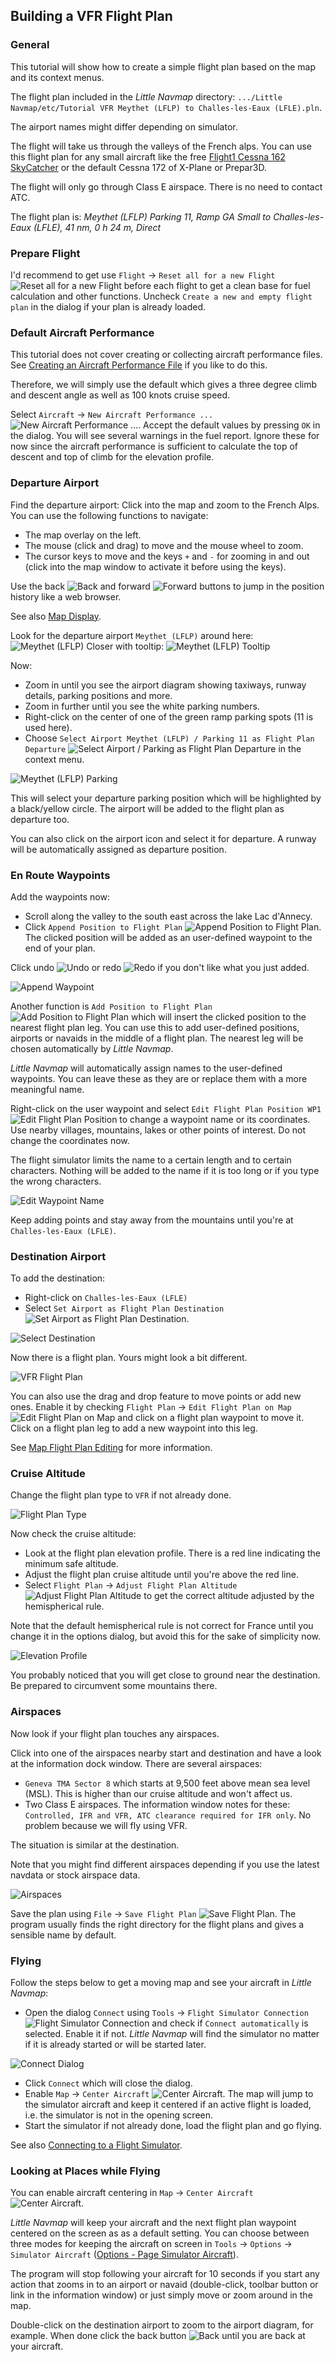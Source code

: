 ## Building a VFR Flight Plan

### General

This tutorial will show how to create a simple flight plan based on the map and its context menus.

The flight plan included in the _Little Navmap_ directory: `.../Little Navmap/etc/Tutorial VFR Meythet (LFLP) to Challes-les-Eaux (LFLE).pln`.

The airport names might differ depending on simulator.

The flight will take us through the valleys of the French alps. You can use this flight plan for any small aircraft like the free [Flight1 Cessna 162 SkyCatcher](http://www.flight1.com/view.asp?page=skycatcher) or the default Cessna 172 of X-Plane or Prepar3D.

The flight will only go through Class E airspace. There is no need to contact ATC.

The flight plan is: _Meythet \(LFLP\) Parking 11, Ramp GA Small to Challes-les-Eaux \(LFLE\), 41 nm, 0 h 24 m, Direct_

### Prepare Flight

I'd recommend to get use `Flight` -> `Reset all for a new Flight` ![Reset all for a new Flight](../images/icons/reload.png "Reset all for a new Flight") before each flight to get a clean base for fuel calculation and other functions. Uncheck `Create a new and empty flight plan` in the dialog if your plan is already loaded.

### Default Aircraft Performance

This tutorial does not cover creating or collecting aircraft performance files. See [Creating an Aircraft Performance File](TUTORIALPERF.md) if you like to do this.

Therefore, we will simply use the default which gives a three degree climb and descent angle as well as 100 knots cruise speed.

Select `Aircraft` -> `New Aircraft Performance ...` ![New Aircraft Performance ...](../images/icons/aircraftperfnew.png). Accept the default values by pressing `OK` in the dialog. You will see several warnings in the fuel report. Ignore these for now since the aircraft performance is sufficient to calculate the top of descent and top of climb for the elevation profile.

### Departure Airport

Find the departure airport:
Click into the map and zoom to the French Alps. You can use the following functions to navigate:

* The map overlay on the left.
* The mouse \(click and drag\) to move and the mouse wheel to zoom.
* The cursor keys to move and the keys `+` and `-` for zooming in and out \(click into the map window to activate it before using the  keys\).

Use the back ![Back](../images/icons/back.png) and forward ![Forward](../images/icons/next.png) buttons to jump in the position history like a web browser.

See also [Map Display](MAPDISPLAY.md).

Look for the departure airport `Meythet (LFLP)` around here:
![Meythet (LFLP)](../images/tutorial/vfrmap.jpg)
Closer with tooltip:
![Meythet (LFLP) Tooltip](../images/tutorial/vfrmapclose.jpg)

Now:

* Zoom in until you see the airport diagram showing taxiways, runway details, parking positions and more.
* Zoom in further until you see the white parking numbers.
* Right-click on the center of one of the green ramp parking spots \(11 is used here\).
* Choose `Select Airport Meythet (LFLP) / Parking 11 as Flight Plan Departure` ![Select Airport / Parking as Flight Plan Departure](../images/icons/airportroutestart.png) in the context menu.

![Meythet (LFLP) Parking](../images/tutorial/vfrmapparking.jpg)

This will select your departure parking position which will be highlighted by a black/yellow circle. The airport will be added to the flight plan as departure too.

You can also click on the airport icon and select it for departure. A runway will be automatically assigned as departure position.

### En Route Waypoints

Add the waypoints now:

* Scroll along the valley to the south east across the lake Lac d'Annecy.
* Click `Append Position to Flight Plan` ![Append Position to Flight Plan](../images/icons/routeadd.png). The clicked position will be added as an user-defined waypoint to the end of your plan.

Click undo ![Undo](../images/icons/undo.png) or redo ![Redo](../images/icons/redo.png) if you don't like what you just added.

![Append Waypoint](../images/tutorial/vfrappend.jpg)

Another function is `Add Position to Flight Plan` ![Add Position to Flight Plan](../images/icons/routeadd.png) which will insert  the clicked position to the nearest flight plan leg. You can use this to add user-defined positions, airports or navaids in the middle of a flight plan. The nearest leg will be chosen automatically by _Little Navmap_.

_Little Navmap_ will automatically assign names to the user-defined waypoints. You can leave these as they are or replace them with a more meaningful name.

Right-click on the user waypoint and select `Edit Flight Plan Position WP1` ![Edit Flight Plan Position](../images/icons/routestring.png) to change a waypoint name or its coordinates. Use nearby villages, mountains, lakes or other points of interest. Do not change the coordinates now.

The flight simulator limits the name to a certain length and to certain characters. Nothing will be added to the name if it is too long or if you type the wrong characters.

![Edit Waypoint Name](../images/tutorial/vfreditname.jpg)

Keep adding points and stay away from the mountains until you're at `Challes-les-Eaux (LFLE)`.

### Destination Airport

To add the destination:

* Right-click on `Challes-les-Eaux (LFLE)`
* Select `Set Airport as Flight Plan Destination` ![Set Airport as Flight Plan Destination](../images/icons/airportroutedest.png).

![Select Destination](../images/tutorial/vfrdest.jpg)

Now there is a flight plan. Yours might look a bit different.

![VFR Flight Plan](../images/tutorial/vfrflightplan.jpg)

You can also use the drag and drop feature to move points or add new ones. Enable it by checking `Flight Plan` -&gt; `Edit Flight Plan on Map` ![Edit Flight Plan on Map](../images/icons/routeedit.png) and click on a flight plan waypoint to move it. Click on a flight plan leg to add a new waypoint into this leg.

See [Map Flight Plan Editing](MAPFPEDIT.md) for more information.

### Cruise Altitude

Change the flight plan type to `VFR` if not already done.

![Flight Plan Type](../images/tutorial/vfrtype.jpg)

Now check the cruise altitude:

* Look at the flight plan elevation profile. There is a red line indicating the minimum safe altitude.
* Adjust the flight plan cruise altitude until you're above the red line.
* Select `Flight Plan` -&gt; `Adjust Flight Plan Altitude` ![Adjust Flight Plan Altitude](../images/icons/routeadjustalt.png) to get the correct altitude adjusted by the hemispherical rule.

Note that the default hemispherical rule is not correct for France until you change it in the options dialog, but avoid this for the sake of simplicity now.

![Elevation Profile](../images/tutorial/vfrprofile.jpg)

You probably noticed that you will get close to ground near the destination. Be prepared to circumvent some mountains there.

### Airspaces

Now look if your flight plan touches any airspaces.

Click into one of the airspaces nearby start and destination and have a look at the information dock window. There are several airspaces:

* `Geneva TMA Sector 8` which starts at 9,500 feet above mean sea level \(MSL\). This is higher than our cruise altitude and won't affect us.
* Two Class E airspaces. The information window notes for these: `Controlled, IFR and VFR, ATC clearance required for IFR only`. No problem because we will fly using VFR.

The situation is similar at the destination.

Note that you might find different airspaces depending if you use the latest navdata or stock airspace data.

![Airspaces](../images/tutorial/vfrairspace.jpg)

Save the plan using `File` -&gt; `Save Flight Plan` ![Save Flight Plan](../images/icons/filesave.png). The program usually finds the right directory for the flight plans and gives a sensible name by default.

### Flying

Follow the steps below to get a moving map and see your aircraft in _Little Navmap_:

* Open the dialog `Connect` using `Tools` -&gt; `Flight Simulator Connection` ![Flight Simulator Connection](../images/icons/network.png) and check if `Connect automatically` is selected. Enable it if not. _Little Navmap_ will find the simulator no matter if it is already started or will be started later.

![Connect Dialog](../images/tutorial/vfrconnect.jpg)
* Click `Connect` which will close the dialog.
* Enable `Map` -&gt; `Center Aircraft` ![Center Aircraft](../images/icons/centeraircraft.png). The map will jump to the simulator aircraft and keep it centered if an active flight is loaded, i.e. the simulator is not in the opening screen.
* Start the simulator if not already done, load the flight plan and go flying.

See also [Connecting to a Flight Simulator](CONNECT.md).

### Looking at Places while Flying

You can enable aircraft centering in `Map` -&gt; `Center Aircraft` ![Center Aircraft](../images/icons/centeraircraft.png).

_Little Navmap_ will keep your aircraft and the next flight plan waypoint centered on the screen as as a default setting. You can choose between three modes for keeping the aircraft on screen in `Tools` -> `Options` -> `Simulator Aircraft` ([Options - Page Simulator Aircraft](OPTIONS.md#simulator-aircraft)).

The program will stop following your aircraft for 10 seconds if you start any action that zooms in to an airport or navaid \(double-click, toolbar button or link in the information window\) or just simply move or zoom around in the map.

Double-click on the destination airport to zoom to the airport diagram, for example. When done click the back button ![Back](../images/icons/back.png) until you are back at your aircraft.

